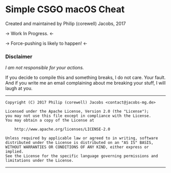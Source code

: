 # Simple CSGO macOS Cheat
Created and maintained by Philip (corewell) Jacobs, 2017 

-> Work In Progress. <-

-> Force-pushing is likely to happen! <-

### Disclaimer
*I am not responsible for your actions.*

If you decide to compile this and something breaks,
I do not care. Your fault. And if you write me an email complaining about me breaking your stuff,
I will laugh at you.


---
```
Copyright (C) 2017 Philip (corewell) Jacobs <contact@jacobs-mg.de>

Licensed under the Apache License, Version 2.0 (the "License");
you may not use this file except in compliance with the License.
You may obtain a copy of the License at

    http://www.apache.org/licenses/LICENSE-2.0

Unless required by applicable law or agreed to in writing, software
distributed under the License is distributed on an "AS IS" BASIS,
WITHOUT WARRANTIES OR CONDITIONS OF ANY KIND, either express or implied.
See the License for the specific language governing permissions and
limitations under the License.
```
---